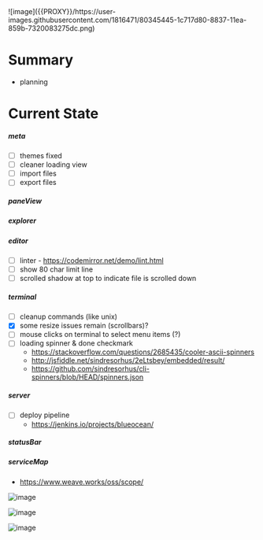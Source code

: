 <!-- no-select -->
<h1 style="display:none"></h1>
![image]({{PROXY}}/https://user-images.githubusercontent.com/1816471/80345445-1c717d80-8837-11ea-859b-7320083275dc.png)

Summary
=======

  - planning


Current State
=============

##### meta
  - [ ] themes fixed
  - [ ] cleaner loading view
  - [ ] import files
  - [ ] export files

##### paneView

##### explorer

##### editor
  - [ ] linter - https://codemirror.net/demo/lint.html
  - [ ] show 80 char limit line
  - [ ] scrolled shadow at top to indicate file is scrolled down

##### terminal
  - [ ] cleanup commands (like unix)
  - [X] some resize issues remain (scrollbars)?
  - [ ] mouse clicks on terminal to select menu items (?)
  - [ ] loading spinner & done checkmark
    - https://stackoverflow.com/questions/2685435/cooler-ascii-spinners
    - http://jsfiddle.net/sindresorhus/2eLtsbey/embedded/result/
    - https://github.com/sindresorhus/cli-spinners/blob/HEAD/spinners.json

##### server
  - [ ] deploy pipeline
    - https://jenkins.io/projects/blueocean/

##### statusBar

##### serviceMap
  - https://www.weave.works/oss/scope/

![image]({{PROXY}}/https://user-images.githubusercontent.com/1816471/80345923-f7c9d580-8837-11ea-8075-eac69e0c758f.png)

![image]({{PROXY}}/https://user-images.githubusercontent.com/1816471/80346127-3eb7cb00-8838-11ea-909b-03a2d5666769.png)

![image]({{PROXY}}/https://user-images.githubusercontent.com/1816471/80346256-76267780-8838-11ea-9d82-b20fc303944a.png)

<style>
  #container p:first-child img {
    filter: hue-rotate(377deg) contrast(1.25) saturate(4);
  }
  #container p:nth-child(18) img {
    filter: hue-rotate(53deg) contrast(1.25) saturate(5);
  }
  #container p:nth-child(19) img {
    filter: hue-rotate(0deg) contrast(1.25) saturate(7);
  }
  #container p:nth-child(20) img {
    filter: hue-rotate(132deg) contrast(1.25) saturate(4);
  }
</style>